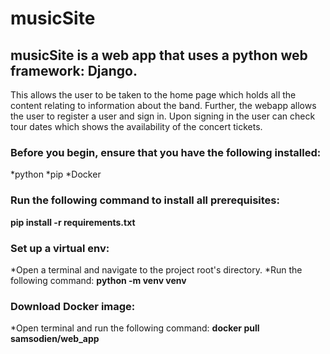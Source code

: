 # musicSite 

## musicSite is a web app that uses a python web framework: Django.
This allows the user to be taken to the home page which holds all the content
relating to information about the band.
Further, the webapp allows the user to register a user and sign in. Upon signing in
the user can check tour dates which shows the availability of the concert tickets.

### Before you begin, ensure that you have the following installed:
*python
*pip
*Docker

### Run the following command to install all prerequisites:
**pip install -r requirements.txt**

### Set up a virtual env:
*Open a terminal and navigate to the project root's directory.
*Run the following command:
**python -m venv venv**

### Download Docker image:
*Open terminal and run the following command:
**docker pull samsodien/web_app**
